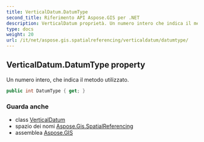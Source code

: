 ```yaml
---
title: VerticalDatum.DatumType
second_title: Riferimento API Aspose.GIS per .NET
description: VerticalDatum proprietà. Un numero intero che indica il metodo utilizzato.
type: docs
weight: 20
url: /it/net/aspose.gis.spatialreferencing/verticaldatum/datumtype/
---
```

## VerticalDatum.DatumType property

Un numero intero, che indica il metodo utilizzato.

```csharp
public int DatumType { get; }
```

### Guarda anche

* class [VerticalDatum](../)
* spazio dei nomi [Aspose.Gis.SpatialReferencing](../../verticaldatum/)
* assemblea [Aspose.GIS](../../../)


